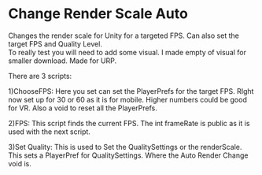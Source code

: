 # Change Render Scale Auto
Changes the render scale for Unity for a targeted FPS. Can also set the target FPS and Quality Level.  
To really test you will need to add some visual. I made empty of visual for smaller download.
Made for URP.

There are 3 scripts:

1)ChooseFPS:
Here you set can set the PlayerPrefs for the target FPS. RIght now set up for 30 or 60 as it is for mobile. Higher numbers could be good for VR. Also a void to reset all the PlayerPrefs.

2)FPS:
This script finds the current FPS. The int frameRate is public as it is used with the next script.

3)Set Quality:
This is used to Set the QualitySettings or the renderScale. This sets a PlayerPref for QualitySettings. Where the Auto Render Change void is.

 
